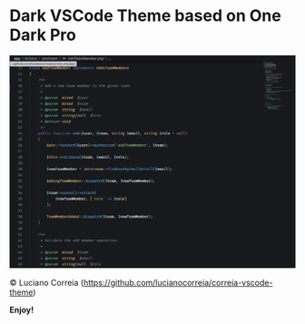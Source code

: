# Dark VSCode Theme based on One Dark Pro

![Alt text](/images/img01.png?raw=true)

&copy; Luciano Correia (https://github.com/lucianocorreia/correia-vscode-theme)

**Enjoy!**
